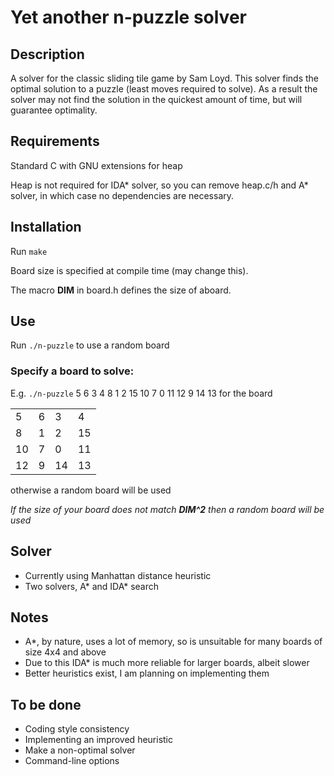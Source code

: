 # Yet another n-puzzle solver

## Description
A solver for the classic sliding tile game by Sam Loyd.
This solver finds the optimal solution to a puzzle (least moves required to solve). As a result the solver may not find the solution in the quickest amount of time, but will guarantee optimality.

## Requirements
Standard C with GNU extensions for heap

Heap is not required for IDA\* solver, so you can remove heap.c/h and A\* solver, in which case no dependencies are necessary.

## Installation
Run `make`

Board size is specified at compile time (may change this).

The macro **DIM** in board.h defines the size of aboard.

## Use
Run `./n-puzzle` to use a random board

### Specify a board to solve:
E.g. `./n-puzzle` 5 6 3 4 8 1 2 15 10 7 0 11 12 9 14 13
for the board

|||||
|-|-|-|-|
| 5 	| 6 	| 3 	| 4 	|
| 8 	| 1 	| 2 	| 15 	|
| 10 	| 7 	| 0 	| 11 	|
| 12 	| 9 	| 14 	| 13 	|

otherwise a random board will be used

_If the size of your board does not match **DIM^2** then a random board will be used_

## Solver
- Currently using Manhattan distance heuristic
- Two solvers, A\* and IDA\* search

## Notes
- A\*, by nature, uses a lot of memory, so is unsuitable for many boards of size 4x4 and above
- Due to this IDA\* is much more reliable for larger boards, albeit slower
- Better heuristics exist, I am planning on implementing them

## To be done
- Coding style consistency
- Implementing an improved heuristic
- Make a non-optimal solver
- Command-line options

